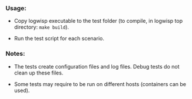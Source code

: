 ### Usage:

- Copy logwisp executable to the test folder (to compile, in logwisp top directory: `make build`).

- Run the test script for each scenario.

### Notes:

- The tests create configuration files and log files. Debug tests do not clean up these files.

- Some tests may require to be run on different hosts (containers can be used).

